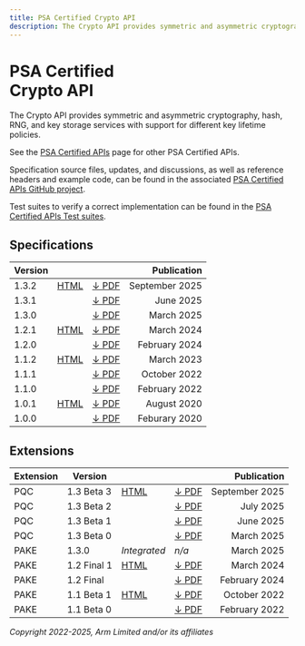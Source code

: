 ```yaml
---
title: PSA Certified Crypto API
description: The Crypto API provides symmetric and asymmetric cryptography, hash, RNG, and key storage services with support for different key lifetime policies
---
```


<!--
SPDX-FileCopyrightText: Copyright 2022-2025 Arm Limited and/or its affiliates <open-source-office@arm.com>
SPDX-License-Identifier: CC-BY-SA-4.0
-->

# PSA Certified<br />Crypto API

The Crypto API provides symmetric and asymmetric cryptography, hash, RNG, and key storage services with support for different key lifetime policies.

See the [PSA Certified APIs][psa-api] page for other PSA Certified APIs.

Specification source files, updates, and discussions, as well as reference headers and example code, can be found in the associated [PSA Certified APIs GitHub project][psa-api-gh].

Test suites to verify a correct implementation can be found in the [PSA Certified APIs Test suites][psa-api-ats].

[psa-api]:          ../
[psa-api-gh]:       https://github.com/arm-software/psa-api
[psa-api-ats]:      https://github.com/ARM-software/psa-arch-tests/tree/main/api-tests/dev_apis

## Specifications

Version | | | Publication
-|-|-|-:
1.3.2 | [HTML][1-3-html] | [&darr; PDF][1-3-2-pdf] | September 2025
1.3.1 | | [&darr; PDF][1-3-1-pdf] | June 2025
1.3.0 | | [&darr; PDF][1-3-0-pdf] | March 2025
1.2.1 | [HTML][1-2-html] | [&darr; PDF][1-2-1-pdf] | March 2024
1.2.0 | | [&darr; PDF][1-2-0-pdf] | February 2024
1.1.2 | [HTML][1-1-html] | [&darr; PDF][1-1-2-pdf] | March 2023
1.1.1 | | [&darr; PDF][1-1-1-pdf] | October 2022
1.1.0 | | [&darr; PDF][1-1-0-pdf] | February 2022
1.0.1 | [HTML][1-0-html] | [&darr; PDF][1-0-1-pdf] | August 2020
1.0.0 | | [&darr; PDF][1-0-0-pdf] | Feburary 2020

## Extensions

Extension | Version | | | Publication
-|-|-|-|-:
PQC | 1.3 Beta 3 | [HTML][pqc-beta-html] | [&darr; PDF][pqc-beta-3-pdf] | September 2025
PQC | 1.3 Beta 2 | | [&darr; PDF][pqc-beta-2-pdf] | July 2025
PQC | 1.3 Beta 1 | | [&darr; PDF][pqc-beta-1-pdf] | June 2025
PQC | 1.3 Beta 0 | | [&darr; PDF][pqc-beta-0-pdf] | March 2025
PAKE | 1.3.0 | *Integrated* | *n/a* | March 2025
PAKE | 1.2 Final 1 | [HTML][pake-rel-html] | [&darr; PDF][pake-rel-1-pdf] | March 2024
PAKE | 1.2 Final | | [&darr; PDF][pake-rel-0-pdf] | February 2024
PAKE | 1.1 Beta 1 | [HTML][pake-beta-html] | [&darr; PDF][pake-beta-1-pdf] | October 2022
PAKE | 1.1 Beta 0 | | [&darr; PDF][pake-beta-0-pdf] | February 2022

[1-3-html]:             1.3/
[1-3-2-pdf]:            1.3/IHI0086-PSA_Certified_Crypto_API-1.3.2.pdf
[1-3-1-pdf]:            1.3/IHI0086-PSA_Certified_Crypto_API-1.3.1.pdf
[1-3-0-pdf]:            1.3/IHI0086-PSA_Certified_Crypto_API-1.3.0.pdf

[1-2-html]:             1.2/
[1-2-1-pdf]:            1.2/IHI0086-PSA_Certified_Crypto_API-1.2.1.pdf
[1-2-0-pdf]:            1.2/IHI0086-PSA_Certified_Crypto_API-1.2.0.pdf

[1-1-html]:             1.1/
[1-1-2-pdf]:            1.1/IHI0086-PSA_Certified_Crypto_API-1.1.2.pdf
[1-1-1-pdf]:            1.1/IHI0086-PSA_Certified_Crypto_API-1.1.1.pdf
[1-1-0-pdf]:            1.1/IHI0086-PSA_Cryptography_API-1.1.0.pdf

[1-0-html]:             1.0/
[1-0-1-pdf]:            1.0/IHI0086-PSA_Cryptography_API-1.0.1.pdf
[1-0-0-pdf]:            1.0/IHI0086-PSA_Cryptography_API-1.0.0.pdf

[pake-rel-html]:       1.2/ext-pake/
[pake-rel-1-pdf]:      1.2/ext-pake/AES0058-PSA_Certified_Crypto_API-1.2_PAKE_Extension.1.pdf
[pake-rel-0-pdf]:      1.2/ext-pake/AES0058-PSA_Certified_Crypto_API-1.2_PAKE_Extension.0.pdf

[pake-beta-html]:       1.1/ext-pake/
[pake-beta-1-pdf]:      1.1/ext-pake/AES0058-PSA_Certified_Crypto_API-1.1_PAKE_Extension-bet.1.pdf
[pake-beta-0-pdf]:      1.1/ext-pake/AES0058-PSA_Cryptography_API-1.1_PAKE_Extension-bet.0.pdf

[pqc-beta-html]:        1.3/ext-pqc/
[pqc-beta-3-pdf]:       1.3/ext-pqc/AES0119-PSA_Certified_Crypto_API-1.3_PQC_Extension-bet.3.pdf
[pqc-beta-2-pdf]:       1.3/ext-pqc/AES0119-PSA_Certified_Crypto_API-1.3_PQC_Extension-bet.2.pdf
[pqc-beta-1-pdf]:       1.3/ext-pqc/AES0119-PSA_Certified_Crypto_API-1.3_PQC_Extension-bet.1.pdf
[pqc-beta-0-pdf]:       1.3/ext-pqc/AES0119-PSA_Certified_Crypto_API-1.3_PQC_Extension-bet.0.pdf

*Copyright 2022-2025, Arm Limited and/or its affiliates*
